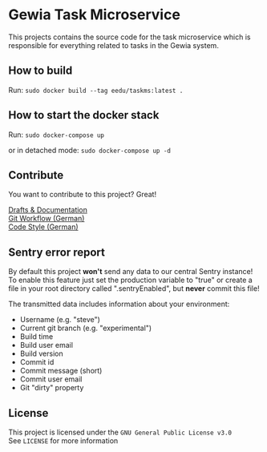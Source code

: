 # Gewia Task Microservice

This projects contains the source code for the task microservice which
is responsible for everything related to tasks in the Gewia system.

## How to build
Run:
```sudo docker build --tag eedu/taskms:latest .```

## How to start the docker stack
Run:
```sudo docker-compose up```

or in detached mode:
```sudo docker-compose up -d```

## Contribute

You want to contribute to this project? Great!

[Drafts & Documentation](https://github.com/E-Edu/draft-documents) <br>
[Git Workflow (German)](https://github.com/E-Edu/general/blob/master/guides/conventions.md) <br>
[Code Style (German)](https://github.com/E-Edu/general/blob/master/guides/conventions.md#code-style)

## Sentry error report

By default this project **won't** send any data to our central Sentry instance!
To enable this feature just set the production variable to "true" or create a file in your root directory called ".sentryEnabled", but
**never** commit this file!

The transmitted data includes information about your environment:
* Username (e.g. "steve")
* Current git branch (e.g. "experimental")
* Build time
* Build user email
* Build version
* Commit id
* Commit message (short)
* Commit user email
* Git "dirty" property

## License

This project is licensed under the `GNU General Public License v3.0`<br>
See `LICENSE` for more information